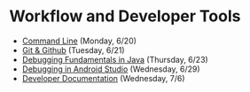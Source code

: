 # Workflow and Developer Tools

- [Command Line](https://github.com/ga-adi-nyc/Course-Materials/tree/master/lessons/workflow-and-dev-tools/command-line-lesson) (Monday, 6/20)
- [Git & Github](https://github.com/ga-adi-nyc/Course-Materials/tree/master/lessons/workflow-and-dev-tools/git-and-github-lesson) (Tuesday, 6/21)
- [Debugging Fundamentals in Java](https://github.com/ga-adi-nyc/Course-Materials/tree/master/lessons/workflow-and-dev-tools/java-debugging-fundamentals) (Thursday, 6/23)
- [Debugging in Android Studio](https://github.com/ga-adi-nyc/Course-Materials/tree/master/lessons/workflow-and-dev-tools/debugging-in-android-lesson) (Wednesday, 6/29)
- [Developer Documentation](https://github.com/ga-adi-nyc/Course-Materials/tree/master/lessons/workflow-and-dev-tools/developer-documentation-lesson) (Wednesday, 7/6)